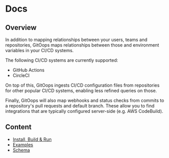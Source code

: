 # Docs

## Overview

In addition to mapping relationships between your users, teams and repositories, GitOops maps relationships between those and environment variables in your CI/CD systems.

The following CI/CD systems are currently supported:

- GitHub Actions
- CircleCI

On top of this, GitOops ingests CI/CD configuration files from repositories for other popular CI/CD systems, enabling less refined queries on those.

Finally, GitOops will also map webhooks and status checks from commits to a repository's pull requests and default branch. These allow you to find integrations that are typically configured server-side (e.g. AWS CodeBuild).

## Content

- [Install, Build & Run](run.md)
- [Examples](examples.md)
- [Schema](schema.md)
